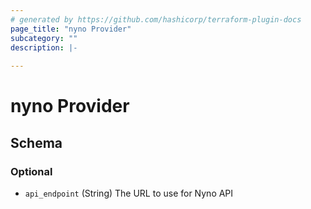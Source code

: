 ```yaml
---
# generated by https://github.com/hashicorp/terraform-plugin-docs
page_title: "nyno Provider"
subcategory: ""
description: |-
  
---
```


# nyno Provider





<!-- schema generated by tfplugindocs -->
## Schema

### Optional

- `api_endpoint` (String) The URL to use for Nyno API
